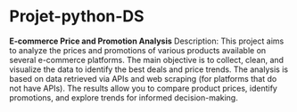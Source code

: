 # Projet-python-DS

**E-commerce Price and Promotion Analysis**
Description:
This project aims to analyze the prices and promotions of various products available on several e-commerce platforms. The main objective is to collect, clean, and visualize the data to identify the best deals and price trends.
The analysis is based on data retrieved via APIs and web scraping (for platforms that do not have APIs). The results allow you to compare product prices, identify promotions, and explore trends for informed decision-making.
